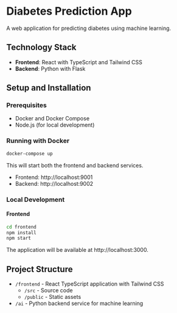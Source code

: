 # Diabetes Prediction App

A web application for predicting diabetes using machine learning.

## Technology Stack

- **Frontend**: React with TypeScript and Tailwind CSS
- **Backend**: Python with Flask

## Setup and Installation

### Prerequisites

- Docker and Docker Compose
- Node.js (for local development)

### Running with Docker

```bash
docker-compose up
```

This will start both the frontend and backend services.
- Frontend: http://localhost:9001
- Backend: http://localhost:9002

### Local Development

#### Frontend

```bash
cd frontend
npm install
npm start
```

The application will be available at http://localhost:3000.

## Project Structure

- `/frontend` - React TypeScript application with Tailwind CSS
  - `/src` - Source code
  - `/public` - Static assets
- `/ai` - Python backend service for machine learning
